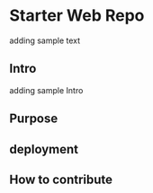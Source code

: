 # Starter Web Repo

adding sample text

## Intro
adding sample Intro

## Purpose

## deployment

## How to contribute
